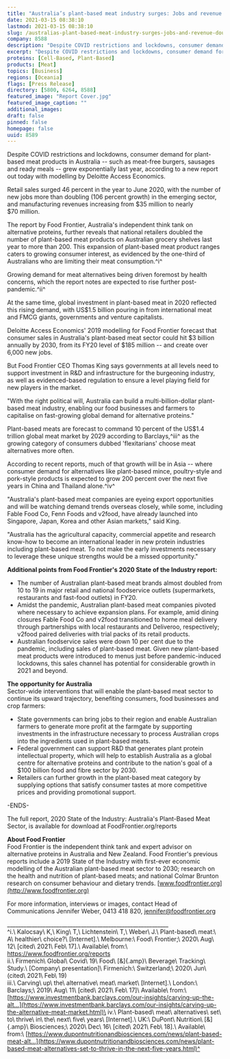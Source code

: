```yaml
---
title: "Australia’s plant-based meat industry surges: Jobs and revenue double in FY20 despite economic downturn"
date: 2021-03-15 08:38:10
lastmod: 2021-03-15 08:38:10
slug: /australias-plant-based-meat-industry-surges-jobs-and-revenue-double-fy20-despite-economic
company: 8588
description: "Despite COVID restrictions and lockdowns, consumer demand for plant-based meat products in Australia – such as meat-free burgers, sausages and ready meals – grew exponentially last year, according to a new report out today with modelling by Deloitte Access Economics."
excerpt: "Despite COVID restrictions and lockdowns, consumer demand for plant-based meat products in Australia – such as meat-free burgers, sausages and ready meals – grew exponentially last year, according to a new report out today with modelling by Deloitte Access Economics."
proteins: [Cell-Based, Plant-Based]
products: [Meat]
topics: [Business]
regions: [Oceania]
flags: [Press Release]
directory: [5800, 6264, 8588]
featured_image: "Report Cover.jpg"
featured_image_caption: ""
additional_images:
draft: false
pinned: false
homepage: false
uuid: 8589
---
```

Despite COVID restrictions and lockdowns, consumer demand for
plant-based meat products in Australia -- such as meat-free burgers,
sausages and ready meals -- grew exponentially last year, according to a
new report out today with modelling by Deloitte Access Economics.

Retail sales surged 46 percent in the year to June 2020, with the number
of new jobs more than doubling (106 percent growth) in the emerging
sector, and manufacturing revenues increasing from \$35 million to
nearly \$70 million.

The report by Food Frontier, Australia's independent think tank on
alternative proteins, further reveals that national retailers doubled
the number of plant-based meat products on Australian grocery shelves
last year to more than 200. This expansion of plant-based meat product
ranges caters to growing consumer interest, as evidenced by the
one-third of Australians who are limiting their meat consumption.^i^

Growing demand for meat alternatives being driven foremost by health
concerns, which the report notes are expected to rise further
post-pandemic.^ii^

At the same time, global investment in plant-based meat in 2020
reflected this rising demand, with US\$1.5 billion pouring in from
international meat and FMCG giants, governments and venture capitalists.

Deloitte Access Economics' 2019 modelling for Food Frontier forecast
that consumer sales in Australia's plant-based meat sector could hit \$3
billion annually by 2030, from its FY20 level of \$185 million -- and
create over 6,000 new jobs.

But Food Frontier CEO Thomas King says governments at all levels need to
support investment in R&D and infrastructure for the burgeoning
industry, as well as evidenced-based regulation to ensure a level
playing field for new players in the market.

"With the right political will, Australia can build a
multi-billion-dollar plant-based meat industry, enabling our food
businesses and farmers to capitalise on fast-growing global demand for
alternative proteins."

Plant-based meats are forecast to command 10 percent of the US\$1.4
trillion global meat market by 2029 according to Barclays,^iii^ as the
growing category of consumers dubbed 'flexitarians' choose meat
alternatives more often.

According to recent reports, much of that growth will be in Asia --
where consumer demand for alternatives like plant-based mince,
poultry-style and pork-style products is expected to grow 200 percent
over the next five years in China and Thailand alone.^iv^

"Australia's plant-based meat companies are eyeing export opportunities
and will be watching demand trends overseas closely, while some,
including Fable Food Co, Fenn Foods and v2food, have already launched
into Singapore, Japan, Korea and other Asian markets," said King.

"Australia has the agricultural capacity, commercial appetite and
research know-how to become an international leader in new protein
industries including plant-based meat. To not make the early investments
necessary to leverage these unique strengths would be a
missed opportunity."

**Additional points from Food Frontier's 2020 State of the
Industry report:**

-   The number of Australian plant-based meat brands almost doubled from
    10 to 19 in major retail and national foodservice outlets
    (supermarkets, restaurants and fast-food outlets) in FY20.
-   Amidst the pandemic, Australian plant-based meat companies pivoted
    where necessary to achieve expansion plans. For example, amid dining
    closures Fable Food Co and v2food transitioned to home meal delivery
    through partnerships with local restaurants and Deliveroo,
    respectively; v2food paired deliveries with trial packs of its
    retail products.
-   Australian foodservice sales were down 10 per cent due to the
    pandemic, including sales of plant-based meat. Given new plant-based
    meat products were introduced to menus just before pandemic-induced
    lockdowns, this sales channel has potential for considerable growth
    in 2021 and beyond.

**The opportunity for Australia**\
Sector-wide interventions that will enable the plant-based meat sector
to continue its upward trajectory, benefiting consumers, food businesses
and crop farmers:

-   State governments can bring jobs to their region and enable
    Australian farmers to generate more profit at the farmgate by
    supporting investments in the infrastructure necessary to process
    Australian crops into the ingredients used in plant-based meats.
-   Federal government can support R&D that generates plant protein
    intellectual property, which will help to establish Australia as a
    global centre for alternative proteins and contribute to the
    nation's goal of a \$100 billion food and fibre sector by 2030.
-   Retailers can further growth in the plant-based meat category by
    supplying options that satisfy consumer tastes at more competitive
    prices and providing promotional support.

-ENDS-

The full report, 2020 State of the Industry: Australia's Plant-Based
Meat Sector, is available for download at FoodFrontier.org/reports

**About Food Frontier**\
Food Frontier is the independent think tank and expert advisor on
alternative proteins in Australia and New Zealand. Food Frontier's
previous reports include a 2019 State of the Industry with first-ever
economic modelling of the Australian plant-based meat sector to 2030;
research on the health and nutrition of plant-based meats; and national
Colmar Brunton research on consumer behaviour and dietary trends.
[www.foodfrontier.org](http://www.foodfrontier.org)

For more information, interviews or images, contact Head of
Communications Jennifer Weber, 0413 418 820, <jennifer@foodfrontier.org>

\_\_\_\_\_\_\_\_\_\_\_\_\_\_\_\_\_\_\_\_\_\_\_\_\_\_\_\_\_\_\_\_\_\_\_\_\_\_\_\_\_\_\_\_\_\_\_\_\_\_\_\_\_\_\_\_\_\_\_\
^i.\ Kalocsay\ K,\ King\ T,\ Lichtenstein\ T,\ Weber\ J.\ Plant-based\ meat:\ A\ healthier\ choice?\ \[Internet\].\ Melbourne:\ Food\ Frontier;\ 2020\ Aug\ 12\ \[cited\ 2021\ Feb\ 17\].\ Available\ from:\ <https://www.foodfrontier.org/reports>\
ii.\ Firmenich\ Global\ Covid\ 19\ Food\ [&]{.amp}\ Beverage\ Tracking\ Study.\ \[Company\ presentation\]\ Firmenich:\ Switzerland;\ 2020\ Jun\ (cited\ 2021\ Feb\ 19)\
iii.\ Carving\ up\ the\ alternative\ meat\ market\ \[Internet\].\ London:\ Barclays;\ 2019\ Aug\ 11\ \[cited\ 2021\ Feb\ 17\]\ Available\ from:\ [https://www.investmentbank.barclays.com/our-insights/carving-up-the-alt...](https://www.investmentbank.barclays.com/our-insights/carving-up-the-alternative-meat-market.html)\
iv.\ Plant-based\ meat\ alternatives\ set\ to\ thrive\ in\ the\ next\ five\ years\ \[Internet\].\ UK:\ DuPont\ Nutrition\ [&]{.amp}\ Biosciences;\ 2020\ Dec\ 16\ \[cited\ 2021\ Feb\ 18\].\ Available\ from:\ [https://www.dupontnutritionandbiosciences.com/news/plant-based-meat-alt...](https://www.dupontnutritionandbiosciences.com/news/plant-based-meat-alternatives-set-to-thrive-in-the-next-five-years.html)^

